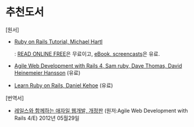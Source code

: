 # 추천도서

[원서]

* [Ruby on Rails Tutorial, Michael Hartl](http://www.railstutorial.org)

  : [READ ONLINE FREE](http://www.railstutorial.org/book)은 무료이고, [eBook, screencasts](http://www.railstutorial.org/#pricing)은 유료.

* [Agile Web Development with Rails 4, Sam ruby, Dave Thomas, David Heinemeier Hansson](http://pragprog.com/book/rails4/agile-web-development-with-rails-4) (유료)
* [Learn Ruby on Rails, Daniel Kehoe](http://learn-rails.com/learn-ruby-on-rails.html) (유료)

[번역서]

* [레일스와 함께하는 애자일 웹개발, 개정판](http://book.interpark.com/product/BookDisplay.do?_method=Detail&sc.shopNo=0000400000&dispNo=&sc.prdNo=210459099) (원저:Agile Web Development with Rails 4/E) 2012년 05월29일
